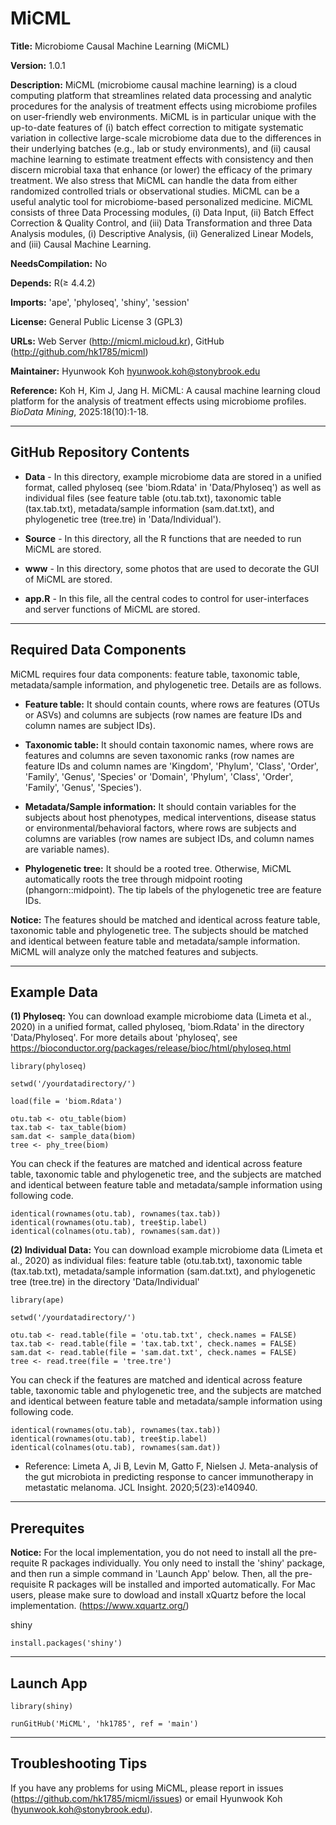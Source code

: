 # MiCML

**Title:** Microbiome Causal Machine Learning (MiCML)

**Version:** 1.0.1

**Description:** MiCML (microbiome causal machine learning) is a cloud computing platform that streamlines related data processing and analytic procedures for the analysis of treatment effects using microbiome profiles on user-friendly web environments. MiCML is in particular unique with the up-to-date features of (i) batch effect correction to mitigate systematic variation in collective large-scale microbiome data due to the differences in their underlying batches (e.g., lab or study environments), and (ii) causal machine learning to estimate treatment effects with consistency and then discern microbial taxa that enhance (or lower) the efficacy of the primary treatment. We also stress that MiCML can handle the data from either randomized controlled trials or observational studies. MiCML can be a useful analytic tool for microbiome-based personalized medicine. MiCML consists of three Data Processing modules, (i) Data Input, (ii) Batch Effect Correction & Quality Control, and (iii) Data Transformation and three Data Analysis modules, (i) Descriptive Analysis, (ii) Generalized Linear Models, and (iii) Causal Machine Learning.

**NeedsCompilation:** No

**Depends:** R(≥ 4.4.2)

**Imports:** 'ape', 'phyloseq', 'shiny', 'session'

**License:** General Public License 3 (GPL3) 

**URLs:** Web Server (http://micml.micloud.kr), GitHub (http://github.com/hk1785/micml) 

**Maintainer:** Hyunwook Koh <hyunwook.koh@stonybrook.edu>

**Reference:** Koh H, Kim J, Jang H. MiCML: A causal machine learning cloud platform for the analysis of treatment effects using microbiome profiles. *BioData Mining*, 2025:18(10):1-18. 

<hr>

## GitHub Repository Contents

* **Data** - In this directory, example microbiome data are stored in a unified format, called phyloseq (see 'biom.Rdata' in 'Data/Phyloseq') as well as individual files (see feature table (otu.tab.txt), taxonomic table (tax.tab.txt), metadata/sample information (sam.dat.txt), and phylogenetic tree (tree.tre) in 'Data/Individual').
  
* **Source** - In this directory, all the R functions that are needed to run MiCML are stored.

* **www** - In this directory, some photos that are used to decorate the GUI of MiCML are stored.

* **app.R** - In this file, all the central codes to control for user-interfaces and server functions of MiCML are stored.

<hr>

## Required Data Components

MiCML requires four data components: feature table, taxonomic table, metadata/sample information, and phylogenetic tree. Details are as follows.

* **Feature table:** It should contain counts, where rows are features (OTUs or ASVs) and columns are subjects (row names are feature IDs and column names are subject IDs). 

* **Taxonomic table:** It should contain taxonomic names, where rows are features and columns are seven taxonomic ranks (row names are feature IDs and column names are 'Kingdom', 'Phylum', 'Class', 'Order', 'Family', 'Genus', 'Species' or 'Domain', 'Phylum', 'Class', 'Order', 'Family', 'Genus', 'Species'). 

* **Metadata/Sample information:** It should contain variables for the subjects about host phenotypes, medical interventions, disease status or environmental/behavioral factors, where rows are subjects and columns are variables (row names are subject IDs, and column names are variable names). 

* **Phylogenetic tree:** It should be a rooted tree. Otherwise, MiCML automatically roots the tree through midpoint rooting (phangorn::midpoint). The tip labels of the phylogenetic tree are feature IDs. 

**Notice:** The features should be matched and identical across feature table, taxonomic table and phylogenetic tree. The subjects should be matched and identical between feature table and metadata/sample information. MiCML will analyze only the matched features and subjects.

<hr>

## Example Data

**(1) Phyloseq:** You can download example microbiome data (Limeta et al., 2020) in a unified format, called phyloseq, 'biom.Rdata' in the directory 'Data/Phyloseq'. For more details about 'phyloseq', see https://bioconductor.org/packages/release/bioc/html/phyloseq.html
```
library(phyloseq)

setwd('/yourdatadirectory/')

load(file = 'biom.Rdata')

otu.tab <- otu_table(biom)
tax.tab <- tax_table(biom)
sam.dat <- sample_data(biom)
tree <- phy_tree(biom)
```
You can check if the features are matched and identical across feature table, taxonomic table and phylogenetic tree, and the subjects are matched and identical between feature table and metadata/sample information using following code.
```
identical(rownames(otu.tab), rownames(tax.tab))
identical(rownames(otu.tab), tree$tip.label)
identical(colnames(otu.tab), rownames(sam.dat))
```
**(2) Individual Data:** You can download example microbiome data (Limeta et al., 2020) as individual files: feature table (otu.tab.txt), taxonomic table (tax.tab.txt), metadata/sample information (sam.dat.txt), and phylogenetic tree (tree.tre) in the directory 'Data/Individual'
```
library(ape)

setwd('/yourdatadirectory/')

otu.tab <- read.table(file = 'otu.tab.txt', check.names = FALSE)
tax.tab <- read.table(file = 'tax.tab.txt', check.names = FALSE)
sam.dat <- read.table(file = 'sam.dat.txt', check.names = FALSE)
tree <- read.tree(file = 'tree.tre')
```
You can check if the features are matched and identical across feature table, taxonomic table and phylogenetic tree, and the subjects are matched and identical between feature table and metadata/sample information using following code.
```
identical(rownames(otu.tab), rownames(tax.tab))
identical(rownames(otu.tab), tree$tip.label)
identical(colnames(otu.tab), rownames(sam.dat))
```
* Reference: Limeta A, Ji B, Levin M, Gatto F, Nielsen J. Meta-analysis of the gut microbiota in predicting response to cancer immunotherapy in metastatic melanoma. JCL Insight. 2020;5(23):e140940.

<hr>

## Prerequites

**Notice:** For the local implementation, you do not need to install all the pre-requite R packages individually. You only need to install the 'shiny' package, and then run a simple command in 'Launch App' below. Then, all the pre-requisite R packages will be installed and imported automatically. For Mac users, please make sure to dowload and install xQuartz before the local implementation. (https://www.xquartz.org/)

shiny
```
install.packages('shiny')
```

<hr>

## Launch App

```
library(shiny)

runGitHub('MiCML', 'hk1785', ref = 'main')
```

<hr>

## Troubleshooting Tips

If you have any problems for using MiCML, please report in issues (https://github.com/hk1785/micml/issues) or email Hyunwook Koh (hyunwook.koh@stonybrook.edu).
